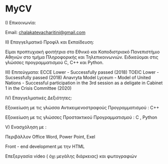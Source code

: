 # MyCV

I) Επικοινωνία:

Email: chalakatevacharitini@gmail.com 

II) Επαγγελματικό Προφίλ και Εκπαίδευση:

Είμαι προπτυχιακή φοιτήτρια στο Εθνικό και Καποδιστριακό Πανεπιστήμιο Αθηνών στο τμήμα Πληροφορικής και Τηλεπικοινωνιών. Ειδικεύομαι στις γλώσσες προγραμματισμού C, C++ και Python.

III) Επιτεύγματα:
ECCE Lower - Successfully passed (2018)
TOEIC Lower - Sucsessfully passed (2018)
Anavryta Model Lyceum - Model of United Nations - Successful participation in the 3rd session as a deligate in Cabinet 1 in the Crisis Committee (2020)

IV) Επαγγελματικές Δεξιότητες: 

Εξοικείωση με τις γλώσσα Αντικειμενοστραφούς Προγραμματισμού : C++ 

Εξοικείωση με τις γλώσσες Προστακτικού Προγραμματισμού : C , Python 

V) Ενασχόληση με : 

Περιβάλλον Office Word, Power Point, Exel

Front - end development με την HTML

Επεξεργασία video ( όχι μεγάλης διάρκειας) και φωτογραφιών 

